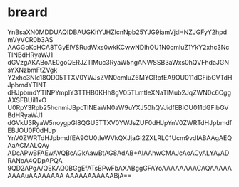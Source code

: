 breard
======

YnBsaXN0MDDUAQIDBAUGKitYJHZlcnNpb25YJG9iamVjdHNZJGFyY2hpdmVyVCR0b3AS 	AAGGoKcHCA8TGyElVSRudWxs0wkKCwwNDlhOU1N0cmluZ1YkY2xhc3NcTlNBdHRyaWJ1 	dGVzgAKABoAE0goQERJZTlMuc3RyaW5ngANWSSB3aWxs0hQVFhdaJGNsYXNzbmFtZVgk 	Y2xhc3Nlc18QD05TTXV0YWJsZVN0cmluZ6MYGRpfEA9OU011dGFibGVTdHJpbmdYTlNT 	dHJpbmdYTlNPYmplY3TTHB0KHh8gV05TLmtleXNaTlMub2JqZWN0c6CggAXSFBUiI1xO 	U0RpY3Rpb25hcnmiJBpcTlNEaWN0aW9uYXJ50hQVJidfEBlOU011dGFibGVBdHRyaWJ1 	dGVkU3RyaW5noygpGl8QGU5TTXV0YWJsZUF0dHJpYnV0ZWRTdHJpbmdfEBJOU0F0dHJp 	YnV0ZWRTdHJpbmdfEA9OU0tleWVkQXJjaGl2ZXLRLC1Ucm9vdIABAAgAEQAaACMALQAy 	ADcAPwBFAEwAVQBcAGkAawBtAG8AdAB+AIAAhwCMAJcAoACyALYAyADRANoA4QDpAPQA 	9QD2APgA/QEKAQ0BGgEfATsBPwFbAXABggGFAYoAAAAAAAACAQAAAAAAAAAuAAAAAAAA 	AAAAAAAAAAABjA==

